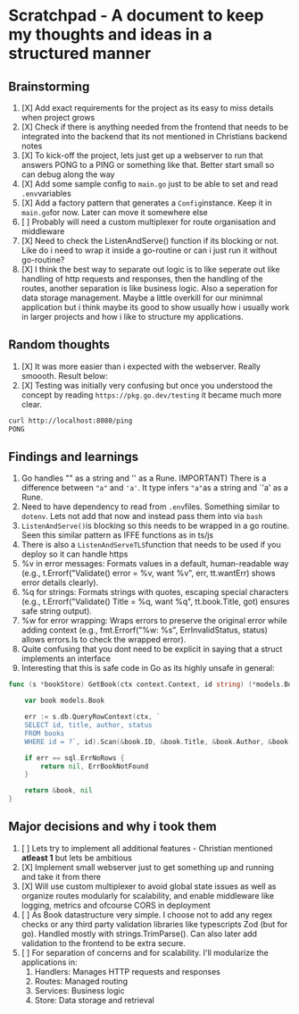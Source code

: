 # Scratchpad - A document to keep my thoughts and ideas in a structured manner

## Brainstorming

1. [X] Add exact requirements for the project as its easy to miss details when project grows
2. [X] Check if there is anything needed from the frontend that needs to be integrated into the backend that its not mentioned in Christians backend notes
3. [X] To kick-off the project, lets just get up a webserver to run that answers PONG to a PING or something like that. Better start small so can debug along the way
4. [X] Add some sample config to `main.go` just to be able to set and read `.env`variables
5. [X] Add a factory pattern that generates a `Config`instance. Keep it in `main.go`for now. Later can move it somewhere else
6. [ ] Probably will need a custom multiplexer for route organisation and middleware
7. [X] Need to check the ListenAndServe() function if its blocking or not. Like do i need to wrap it inside a go-routine or can i just run it without go-routine?
8. [X] I think the best way to separate out logic is to like seperate out like handling of http requests and responses, then the handling of the routes, another separation is like business logic. Also a seperation for data storage management. Maybe a little overkill for our minimnal application but i think maybe its good to show usually how i usually work in larger projects and how i like to structure my applications.

## Random thoughts

1. [X] It was more easier than i expected with the webserver. Really smoooth. Result below:
2. [X] Testing was initially very confusing but once you understood the concept by reading `https://pkg.go.dev/testing` it became much more clear.

```bash
curl http://localhost:8080/ping
PONG
```
## Findings and learnings

1. Go handles "" as a string and '' as a Rune. IMPORTANT) There is a difference between `"a"` and `'a'`. It type infers `"a"`as a string and `'a' as a Rune.
2. Need to have dependency to read from `.env`files. Something similar to `dotenv`. Lets not add that now and instead pass them into via `bash`
3. `ListenAndServe()`is blocking so this needs to be wrapped in a go routine. Seen this similar pattern as IFFE functions as in ts/js
4. There is also a `ListenAndServeTLS`function that needs to be used if you deploy so it can handle https
5. %v in error messages: Formats values in a default, human-readable way (e.g., t.Errorf("Validate() error = %v, want %v", err, tt.wantErr) shows error details clearly).
6. %q for strings: Formats strings with quotes, escaping special characters (e.g., t.Errorf("Validate() Title = %q, want %q", tt.book.Title, got) ensures safe string output).
7. %w for error wrapping: Wraps errors to preserve the original error while adding context (e.g., fmt.Errorf("%w: %s", ErrInvalidStatus, status) allows errors.Is to check the wrapped error).
8. Quite confusing that you dont need to be explicit in saying that a struct implements an interface
9. Interesting that this is safe code in Go as its highly unsafe in general:

```go
func (s *bookStore) GetBook(ctx context.Context, id string) (*models.Book, error) {

	var book models.Book

	err := s.db.QueryRowContext(ctx, `
	SELECT id, title, author, status
	FROM books
	WHERE id = ?`, id).Scan(&book.ID, &book.Title, &book.Author, &book.Status)

	if err == sql.ErrNoRows {
		return nil, ErrBookNotFound
	}

	return &book, nil
}
```


## Major decisions and why i took them

1. [ ] Lets try to implement all additional features - Christian mentioned **atleast 1** but lets be ambitious
2. [X] Implement small webserver just to get something up and running and take it from there
3. [X] Will use custom multiplexer to avoid global state issues as well as organize routes modularly for scalability, and enable middleware like logging, metrics and ofcourse CORS in deployment
4. [ ] As Book datastructure very simple. I choose not to add any regex checks or any third party validation libraries like typescripts Zod (but for go). Handled mostly with strings.TrimParse(). Can also later add validation to the frontend to be extra secure.
5. [ ] For separation of concerns and for scalability. I'll modularize the applications in:
   1. Handlers: Manages HTTP requests and responses
   2. Routes: Managed routing
   3. Services: Business logic
   4. Store: Data storage and retrieval